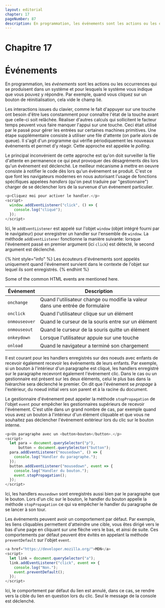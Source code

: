 ```yaml
---
layout: editorial
chapter: 17
pageNumber: 87
description: En programmation, les événements sont les actions ou les occurrences qui se produisent dans un système et pour lesquels le système vous indique que vous pouvez y répondre. Par exemple, quand vous cliquez sur un bouton de réinitialisation, cela vide le champ lié.
---
```


# Chapitre 17

# Événements

En programmation, les _événements_ sont les actions ou les occurrences qui se produisent dans un système et pour lesquels le système vous indique que vous pouvez y répondre. Par exemple, quand vous cliquez sur un bouton de réinitialisation, cela vide le champ lié.

Les interactions issues du clavier, comme le fait d'appuyer sur une touche ont besoin d'être lues constamment pour connaître l'état de la touche avant que celle-ci soit relâchée. Réaliser d'autres calculs qui sollicitent le facteur temps peuvent vous faire manquer l'appui sur une touche. Ceci était utilisé par le passé pour gérer les entrées sur certaines machines primitives. Une étape supplémentaire consiste à utiliser une file d'attente (on parle alors de queue). Il s'agit d'un programme qui vérifie périodiquement les nouveaux événements et permet d'y réagir. Cette approche est appelée le _polling_.

Le principal inconvénient de cette approche est qu'on doit surveiller la file d'attente en permanence ce qui peut provoquer des désagréments dès lors qu'un événement est déclenché. Le meilleur mécanisme à mettre en oeuvre consiste à notifier le code dès lors qu'un événement se produit. C'est ce que font les navigateurs modernes en nous autorisant l'usage de fonctions spécifiques appelées _handlers_ (qu'on peut traduire par "gestionnaire") charger de se déclencher lors de la survenue d'un événement particulier.

```javascript
<p>Cliquez moi pour activer le handler.</p>
<script>
  window.addEventListener("click", () => {
    console.log("cliqué");
  });
</script>
```

Ici, le `addEventListener` est appelé sur l'objet `window` (objet intégré fourni par le navigateur) pour enregistrer un handler sur l'ensemble de `window`. La méthode `addEventListener` fonctionne la manière suivante: lorsque l'événement passé en premier argument (ici `click`) est détecté, le second argument est déclenché.

{% hint style="info" %}
Les écouteurs d'événements sont appelés uniquement quand l'événement survient dans le contexte de l'objet sur lequel ils sont enregistrés.
{% endhint %}

Some of the common HTML events are mentioned here.

| Événement     | Description                                                                   |
| ------------- | ----------------------------------------------------------------------------- |
| `onchange`    | Quand l'utilisateur change ou modifie la valeur dans une entrée de formulaire |
| `onclick`     | Quand l'utilisateur clique sur un élément                                     |
| `onmouseover` | Quand le curseur de la souris entre sur un élément                            |
| `onmouseout`  | Quand le curseur de la souris quitte un élément                               |
| `onkeydown`   | Lorsque l'utilisateur appuie sur une touche                  |
| `onload`      | Quand le navigateur a terminé son chargement                                  |

Il est courant pour les handlers enregistrés sur des noeuds avec enfants de recevoir également recevoir les événements de leurs enfants. Par exemple, si un bouton à l'intérieur d'un paragraphe est cliqué, les handlers enregistré sur le paragraphe recevront également l'événement clic. Dans le cas ou un gestionnaire est présent sur les deux éléments, celui le plus bas dans la hiérarchie sera déclenché le premier. On dit que l'événement se _propage_ à l'extérieur, du noeud initial vers son parent et à la racine du document.

Le gestionnaire d'événement peut appeler la méthode `stopPropagation` de l'objet `event` pour empêcher les gestionnaires supérieurs de recevoir l'événement. C'est utile dans un grand nombre de cas, par exemple quand vous avez un bouton à l'intérieur d'un élément cliquable et que vous ne souhaitez pas déclencher l'événement extérieur lors du clic sur le bouton interne.

```javascript
<p>Un paragraphe avec un <button>bouton</button>.</p>
<script>
  let para = document.querySelector("p"),
      button = document.querySelector("button");
  para.addEventListener("mousedown", () => {
    console.log("Handler du paragraphe.");
  });
  button.addEventListener("mousedown", event => {
    console.log("Handler du bouton.");
    event.stopPropagation();
  });
</script>
```

Ici, les handlers _`mousedown`_ sont enregistrés aussi bien par le paragraphe que le bouton. Lors d'un clic sur le bouton, le handler du bouton appelle la méthode `stopPropagation` ce qui va empêcher le handler du paragraphe de se lancer à son tour.

Les événements peuvent avoir un comportement par défaut. Par exemple, les liens cliquables permettent d'atteindre une cible, vous êtes dirigé vers le bas d'une page en cliquant sur une flèche vers le bas, et ainsi de suite. Ces comportements par défaut peuvent être évités en appelant la méthode `preventDefault` sur l'objet `event`.

```javascript
<a href="https://developer.mozilla.org/">MDN</a>
<script>
  let link = document.querySelector("a");
  link.addEventListener("click", event => {
    console.log("Non.");
    event.preventDefault();
  });
</script>
```

Ici, le comportement par défaut du lien est annulé, dans ce cas, se rendre vers la cible du lien en question lors du clic. Seul le message de la console est déclenché.
